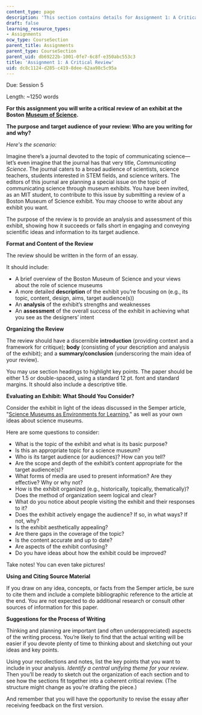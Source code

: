 ```yaml
---
content_type: page
description: 'This section contains details for Assignment 1: A Critical Review.'
draft: false
learning_resource_types:
- Assignments
ocw_type: CourseSection
parent_title: Assignments
parent_type: CourseSection
parent_uid: db69222b-1001-0fe7-6c8f-e350abc553c3
title: 'Assignment 1: A Critical Review'
uid: dc8c1124-d285-c419-8dee-62aa98c5c95a
---
```

Due: Session 5

Length: ~1250 words

**For this assignment you will write a critical review of an exhibit at the Boston** [**Museum of Science**](https://www.mos.org/)**.**

**The purpose and target audience of your review: Who are you writing for and why?**

*Here's the scenario:*

Imagine there’s a journal devoted to the topic of communicating science—let’s even imagine that the journal has that very title, *Communicating Science*. The journal caters to a broad audience of scientists, science teachers, students interested in STEM fields, and science writers. The editors of this journal are planning a special issue on the topic of communicating science through museum exhibits. You have been invited, as an MIT student, to contribute to this issue by submitting a review of a Boston Museum of Science exhibit. You may choose to write about any exhibit you want.

The purpose of the review is to provide an analysis and assessment of this exhibit, showing how it succeeds or falls short in engaging and conveying scientific ideas and information to its target audience.

**Format and Content of the Review**

The review should be written in the form of an essay.

It should include:

- A brief overview of the Boston Museum of Science and your views about the role of science museums
- A more detailed **description** of the exhibit you’re focusing on (e.g., its topic, content, design, aims, target audience(s))
- An **analysis** of the exhibit’s strengths and weaknesses
- An **assessment** of the overall success of the exhibit in achieving what you see as the designers’ intent

**Organizing the Review**

The review should have a discernible **introduction** (providing context and a framework for critique); **body** (consisting of your description and analysis of the exhibit); and a **summary/conclusion** (underscoring the main idea of your review).

You may use section headings to highlight key points. The paper should be either 1.5 or double-spaced, using a standard 12 pt. font and standard margins. It should also include a descriptive title.

**Evaluating an Exhibit: What Should You Consider?**

Consider the exhibit in light of the ideas discussed in the Semper article, "[Science Museums as Environments for Learning](http://physicstoday.scitation.org/doi/abs/10.1063/1.881216)," as well as your own ideas about science museums.

Here are some questions to consider:

- What is the topic of the exhibit and what is its basic purpose?
- Is this an appropriate topic for a science museum?
- Who is its target audience (or audiences)? How can you tell?
- Are the scope and depth of the exhibit’s content appropriate for the target audience(s)?
- What forms of media are used to present information? Are they effective? Why or why not?
- How is the exhibit organized (e.g., historically, topically, thematically)? Does the method of organization seem logical and clear?
- What do you notice about people visiting the exhibit and their responses to it?
- Does the exhibit actively engage the audience? If so, in what ways? If not, why?
- Is the exhibit aesthetically appealing?
- Are there gaps in the coverage of the topic?
- Is the content accurate and up to date?
- Are aspects of the exhibit confusing?
- Do you have ideas about how the exhibit could be improved?

Take notes! You can even take pictures!

**Using and Citing Source Material**

If you draw on any idea, concepts, or facts from the Semper article, be sure to cite them and include a complete bibliographic reference to the article at the end. You are not expected to do additional research or consult other sources of information for this paper.

**Suggestions for the Process of Writing**

Thinking and planning are important (and often underappreciated) aspects of the writing process. You’re likely to find that the actual writing will be easier if you devote plenty of time to thinking about and sketching out your ideas and key points.

Using your recollections and notes, list the key points that you want to include in your analysis. *Identify a central unifying theme for your review*. Then you’ll be ready to sketch out the organization of each section and to see how the sections fit together into a coherent critical review. (The structure might change as you’re drafting the piece.)

And remember that you will have the opportunity to revise the essay after receiving feedback on the first version.